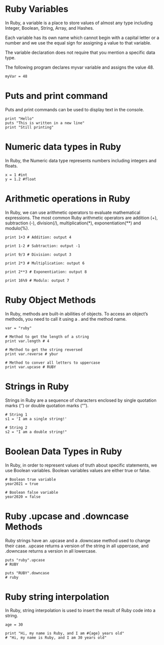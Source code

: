 # Ruby Variables
In Ruby, a variable is a place to store values of almost any type including Integer, Boolean, String, Array, and Hashes.

Each variable has its own name which cannot begin with a capital letter or a number and we use the equal sign for assigning a value to that variable.

The variable declaration does not require that you mention a specific data type.

The following program declares myvar variable and assigns the value 48.
```ruby:
myVar = 48
```

# Puts and print command
Puts and print commands can be used to display text in the console.

```ruby:  
print "Hello"
puts "This is written in a new line"
print "Still printing"

```

# Numeric data types in Ruby
In Ruby, the Numeric data type represents numbers including integers and floats.

```ruby: 
x = 1 #int
y = 1.2 #float
```


# Arithmetic operations in Ruby
In Ruby, we can use arithmetic operators to evaluate mathematical expressions. The most common Ruby arithmetic operators are addition (+), subtraction (-), division(/), multiplication(*), exponentiation(**) and modulo(%).

```ruby:  
print 1+3 # Addition: output 4
 
print 1-2 # Subtraction: output -1
 
print 9/3 # Division: output 3
 
print 2*3 # Multiplication: output 6
 
print 2**3 # Exponentiation: output 8
 
print 16%9 # Modulo: output 7
```
  




# Ruby Object Methods
In Ruby, methods are built-in abilities of objects. To access an object’s methods, you need to call it using a . and the method name.
```ruby:  
var = "ruby"
 
# Method to get the length of a string
print var.length # 4
 
# Method to get the string reversed
print var.reverse # ybur
 
# Method to conver all letters to uppercase
print var.upcase # RUBY

```

# Strings in Ruby
Strings in Ruby are a sequence of characters enclosed by single quotation marks (‘’) or double quotation marks (“”).


```ruby: 
# String 1
s1 = 'I am a single string!'
 
# String 2
s2 = "I am a double string!"

```

# Boolean Data Types in Ruby
In Ruby, in order to represent values of truth about specific statements, we use Boolean variables. Boolean variables values are either true or false.

```ruby: 
# Boolean true variable
year2021 = true
 
# Boolean false variable
year2020 = false

```
# Ruby .upcase and .downcase Methods
Ruby strings have an .upcase and a .downcase method used to change their case. .upcase returns a version of the string in all uppercase, and .downcase returns a version in all lowercase.
```ruby: 
puts "ruby".upcase
# RUBY
 
puts "RUBY".downcase
# ruby

```

# Ruby string interpolation
In Ruby, string interpolation is used to insert the result of Ruby code into a string.

```ruby: 
age = 30
 
print "Hi, my name is Ruby, and I am #{age} years old"
# "Hi, my name is Ruby, and I am 30 years old"

```

